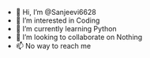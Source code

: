 - 👋 Hi, I’m @Sanjeevi6628
- 👀 I’m interested in Coding
- 🌱 I’m currently learning Python
- 💞️ I’m looking to collaborate on Nothing
- 📫 No way to reach me 

<!---
Sanjeevi6628/Sanjeevi6628 is a ✨ special ✨ repository because its `README.md` (this file) appears on your GitHub profile.
You can click the Preview link to take a look at your changes.
--->
